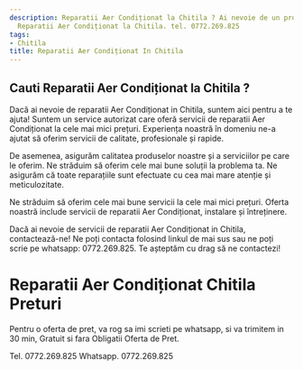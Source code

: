 ```yaml
---
description: Reparatii Aer Condiționat la Chitila ? Ai nevoie de un profesionist in
  Reparatii Aer Condiționat la Chitila. tel. 0772.269.825
tags:
- Chitila
title: Reparatii Aer Condiționat In Chitila
---
```



## Cauti Reparatii Aer Condiționat la Chitila ?

Dacă ai nevoie de reparatii Aer Condiționat in Chitila, suntem aici pentru a te ajuta! Suntem un service autorizat care oferă servicii de reparatii Aer Condiționat la cele mai mici prețuri. Experiența noastră în domeniu ne-a ajutat să oferim servicii de calitate, profesionale și rapide.

De asemenea, asigurăm calitatea produselor noastre și a serviciilor pe care le oferim. Ne străduim să oferim cele mai bune soluții la problema ta. Ne asigurăm că toate reparațiile sunt efectuate cu cea mai mare atenție și meticulozitate.

Ne străduim să oferim cele mai bune servicii la cele mai mici prețuri. Oferta noastră include servicii de reparatii Aer Condiționat, instalare și întreținere. 

Dacă ai nevoie de servicii de reparatii Aer Condiționat in Chitila, contactează-ne! Ne poți contacta folosind linkul de mai sus sau ne poți scrie pe whatsapp: 0772.269.825. Te așteptăm cu drag să ne contactezi!

# Reparatii Aer Condiționat Chitila Preturi
Pentru o oferta de pret, va rog sa imi scrieti pe whatsapp, si va trimitem in 30 min, Gratuit si fara Obligatii Oferta de Pret.

Tel. 0772.269.825
Whatsapp. 0772.269.825